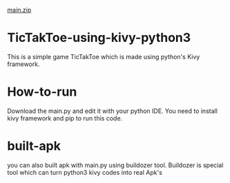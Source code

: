[main.zip](https://github.com/kamrangondal/TicTakToe-using-kivy-python3/files/6551624/main.zip)
# TicTakToe-using-kivy-python3
This is a simple game TicTakToe which is made using python's Kivy framework.

# How-to-run
Download the main.py and edit it with your python IDE. You need to install kivy framework and pip to run this code. 

# built-apk
you can also built apk with main.py using buildozer tool. Buildozer is special tool which can turn python3 kivy codes into real Apk's
